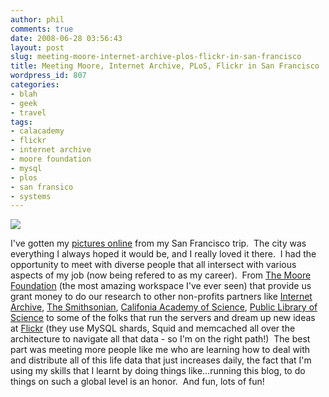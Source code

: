 ```yaml
---
author: phil
comments: true
date: 2008-06-28 03:56:43
layout: post
slug: meeting-moore-internet-archive-plos-flickr-in-san-francisco
title: Meeting Moore, Internet Archive, PLoS, Flickr in San Francisco
wordpress_id: 807
categories:
- blah
- geek
- travel
tags:
- calacademy
- flickr
- internet archive
- moore foundation
- mysql
- plos
- san fransico
- systems
---
```


[![](http://farm4.static.flickr.com/3004/2563436518_eddb87dd5c.jpg?v=0)](http://flickr.com/photos/fak3r/sets/72157605506969604/)




I've gotten my [pictures online](http://flickr.com/photos/fak3r/sets/72157605506969604/) from my San Francisco trip.  The city was everything I always hoped it would be, and I really loved it there.  I had the opportunity to meet with diverse people that all intersect with various aspects of my job (now being refered to as my career).  From [The Moore Foundation](http://www.moore.org/) (the most amazing workspace I've ever seen) that provide us grant money to do our research to other non-profits partners like [Internet Archive](http://www.archive.org/index.php), [The Smithsonian](http://www.si.edu/), [Califonia Academy of Science](http://www.calacademy.org/index.php), [Public Library of Science](http://www.plos.org/) to some of the folks that run the servers and dream up new ideas at [Flickr](http://flickr.com) (they use MySQL shards, Squid and memcached all over the architecture to navigate all that data - so I'm on the right path!)  The best part was meeting more people like me who are learning how to deal with and distribute all of this life data that just increases daily, the fact that I'm using my skills that I learnt by doing things like...running this blog, to do things on such a global level is an honor.  And fun, lots of fun!
